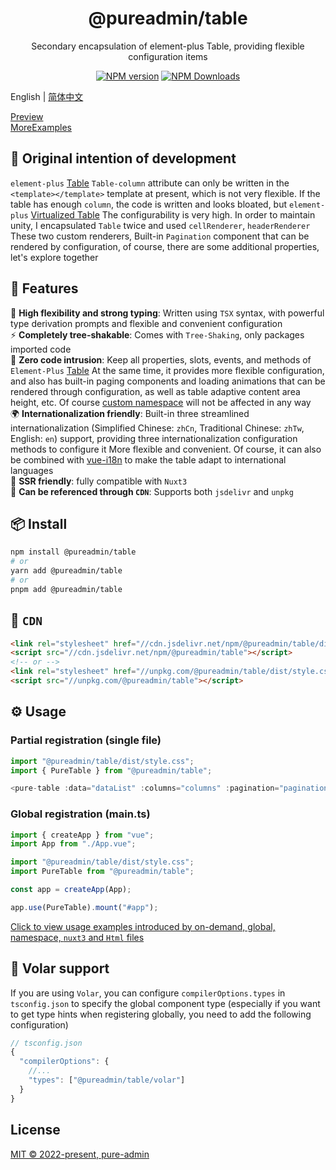 <h1 align="center">@pureadmin/table</h1>
<p align="center">Secondary encapsulation of element-plus Table, providing flexible configuration items</p>

<p align="center">
<a href="https://www.npmjs.com/package/@pureadmin/table" target="__blank"><img src="https://img.shields.io/npm/v/@pureadmin/table?color=a1b858&label=" alt="NPM version"></a>
<a href="https://www.npmjs.com/package/@pureadmin/table" target="__blank"><img alt="NPM Downloads" src="https://img.shields.io/npm/dm/@pureadmin/table?color=50a36f&label="></a>
</p>

English | [简体中文](./README.md)

[Preview](https://pure-admin.github.io/pure-admin-table/)  
[MoreExamples](https://pure-admin.github.io/vue-pure-admin/#/table/index?username=sso&roles=admin&accessToken=eyJhbGciOiJIUzUxMiJ9.admin)

## 🤔 Original intention of development

`element-plus` [Table](https://element-plus.org/en-US/component/table.html#table-column-attributes) `Table-column` attribute can only be written in the `<template></template>` template at present, which is not very flexible. If the table has enough `column`, the code is written and looks bloated, but `element-plus` [Virtualized Table](https://element-plus.org/en-US/component/table-v2.html) The configurability is very high. In order to maintain unity, I encapsulated `Table` twice and used `cellRenderer`, `headerRenderer` These two custom renderers, Built-in `Pagination` component that can be rendered by configuration, of course, there are some additional properties, let's explore together

## 🚀 Features

🦾 **High flexibility and strong typing**: Written using `TSX` syntax, with powerful type derivation prompts and flexible and convenient configuration  
⚡ **Completely tree-shakable**: Comes with `Tree-Shaking`, only packages imported code  
🫶 **Zero code intrusion**: Keep all properties, slots, events, and methods of `Element-Plus` [Table](https://element-plus.org/en-US/component/table.html) At the same time, it provides more flexible configuration, and also has built-in paging components and loading animations that can be rendered through configuration, as well as table adaptive content area height, etc. Of course [custom namespace](https://element-plus.org/en-US/guide/namespace.html) will not be affected in any way  
🌍 **Internationalization friendly**: Built-in three streamlined internationalization (Simplified Chinese: `zhCn`, Traditional Chinese: `zhTw`, English: `en`) support, providing three internationalization configuration methods to configure it More flexible and convenient. Of course, it can also be combined with [vue-i18n](https://vue-i18n.intlify.dev/) to make the table adapt to international languages  
💚 **SSR friendly**: fully compatible with `Nuxt3`  
📡 **Can be referenced through `CDN`**: Supports both `jsdelivr` and `unpkg`

## 📦 Install

```bash
npm install @pureadmin/table
# or
yarn add @pureadmin/table
# or
pnpm add @pureadmin/table
```

## 📡 `CDN`

```html
<link rel="stylesheet" href="//cdn.jsdelivr.net/npm/@pureadmin/table/dist/style.css" />
<script src="//cdn.jsdelivr.net/npm/@pureadmin/table"></script>
<!-- or -->
<link rel="stylesheet" href="//unpkg.com/@pureadmin/table/dist/style.css" />
<script src="//unpkg.com/@pureadmin/table"></script>
```

## ⚙️ Usage

### Partial registration (single file)

```ts
import "@pureadmin/table/dist/style.css";
import { PureTable } from "@pureadmin/table";

<pure-table :data="dataList" :columns="columns" :pagination="pagination"></pure-table>
```

### Global registration (main.ts)

```ts
import { createApp } from "vue";
import App from "./App.vue";

import "@pureadmin/table/dist/style.css";
import PureTable from "@pureadmin/table";

const app = createApp(App);

app.use(PureTable).mount("#app");
```

[Click to view usage examples introduced by on-demand, global, namespace, `nuxt3` and `Html` files](https://github.com/pure-admin/pure-admin-table/tree/main/playgrounds)

## 🔮 Volar support

If you are using `Volar`, you can configure `compilerOptions.types` in `tsconfig.json` to specify the global component type (especially if you want to get type hints when registering globally, you need to add the following configuration)

```js
// tsconfig.json
{
  "compilerOptions": {
    //...
    "types": ["@pureadmin/table/volar"]
  }
}
```

## License

[MIT © 2022-present, pure-admin](./LICENSE)
